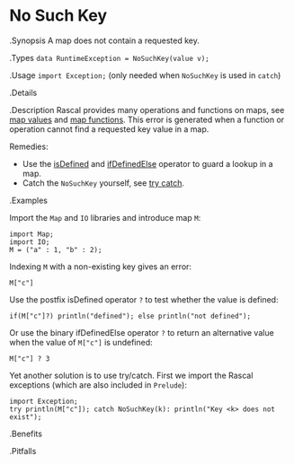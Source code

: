 # No Such Key

.Synopsis
A map does not contain a requested key.

.Types
`data RuntimeException = NoSuchKey(value v);`
       
.Usage
`import Exception;` (only needed when `NoSuchKey` is used in `catch`)

.Details

.Description
Rascal provides many operations and functions on maps, 
see [map values]((Rascal:Values-Map)) and [map functions]((Libraries:Prelude-Map)).
This error is generated when a function or operation cannot find a requested key value in a map.

Remedies: 

*  Use the 
   [isDefined]((Rascal:Boolean-isDefined)) and 
   [ifDefinedElse]((Rascal:Boolean-ifDefinedElse)) operator to guard a lookup in a map.
*  Catch the `NoSuchKey` yourself, see [try catch]((Rascal:Statements-TryCatch)).

.Examples

Import the `Map` and `IO` libraries and introduce map `M`:
```rascal-shell,error
import Map;
import IO;
M = ("a" : 1, "b" : 2);
```
Indexing `M` with a non-existing key gives an error:
```rascal-shell,continue,error
M["c"]
```
Use the postfix isDefined operator `?` to test whether the value is defined:
```rascal-shell,continue,error
if(M["c"]?) println("defined"); else println("not defined");
```
Or use the binary ifDefinedElse operator `?` to return an alternative value
when the value of `M["c"]` is undefined:
```rascal-shell,continue,error
M["c"] ? 3
```
Yet another solution is to use try/catch.
First we import the Rascal exceptions (which are also included in `Prelude`):
```rascal-shell,continue,error
import Exception;
try println(M["c"]); catch NoSuchKey(k): println("Key <k> does not exist");
```

.Benefits

.Pitfalls

